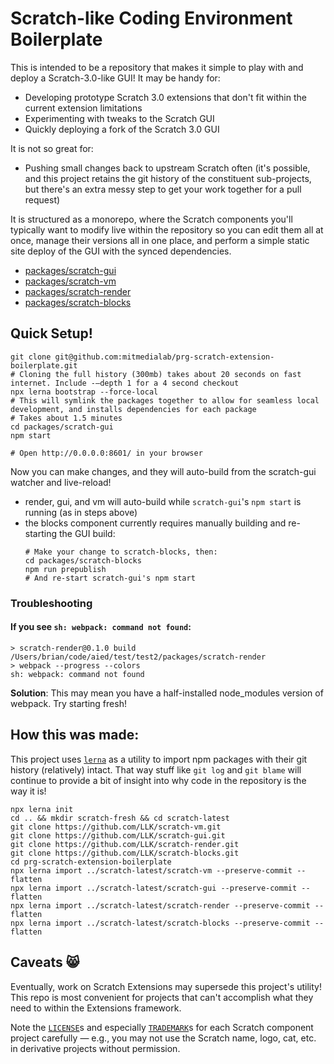 # Scratch-like Coding Environment Boilerplate

This is intended to be a repository that makes it simple to play with and deploy a Scratch-3.0-like GUI! It may be handy for:

- Developing prototype Scratch 3.0 extensions that don't fit within the current extension limitations
- Experimenting with tweaks to the Scratch GUI
- Quickly deploying a fork of the Scratch 3.0 GUI

It is not so great for:

- Pushing small changes back to upstream Scratch often (it's possible, and this project retains the git history of the constituent sub-projects, but there's an extra messy step to get your work together for a pull request)

It is structured as a monorepo, where the Scratch components you'll typically want to modify live within the repository so you can edit them all at once, manage their versions all in one place, and perform a simple static site deploy of the GUI with the synced dependencies.

- [packages/scratch-gui](packages/scratch-gui)
- [packages/scratch-vm](packages/scratch-vm)
- [packages/scratch-render](packages/scratch-render)
- [packages/scratch-blocks](packages/scratch-blocks)

## Quick Setup!

```shell script
git clone git@github.com:mitmedialab/prg-scratch-extension-boilerplate.git
# Cloning the full history (300mb) takes about 20 seconds on fast internet. Include -–depth 1 for a 4 second checkout
npx lerna bootstrap --force-local
# This will symlink the packages together to allow for seamless local development, and installs dependencies for each package
# Takes about 1.5 minutes
cd packages/scratch-gui
npm start

# Open http://0.0.0.0:8601/ in your browser
```

Now you can make changes, and they will auto-build from the scratch-gui watcher and live-reload!

- render, gui, and vm will auto-build while `scratch-gui`'s `npm start` is running (as in steps above)
- the blocks component currently requires manually building and re-starting the GUI build:
    ```shell script
    # Make your change to scratch-blocks, then:
    cd packages/scratch-blocks
    npm run prepublish
    # And re-start scratch-gui's npm start
    ```

### Troubleshooting

#### If you see `sh: webpack: command not found`:

```shell script
> scratch-render@0.1.0 build /Users/brian/code/aied/test/test2/packages/scratch-render
> webpack --progress --colors
sh: webpack: command not found
```

**Solution**: This may mean you have a half-installed node_modules version of webpack. Try starting fresh!

## How this was made:

This project uses [`lerna`](https://github.com/lerna/lerna) as a utility to import npm packages with their git history (relatively) intact. That way stuff like `git log` and `git blame` will continue to provide a bit of insight into why code in the repository is the way it is! 

```shell script
npx lerna init
cd .. && mkdir scratch-fresh && cd scratch-latest
git clone https://github.com/LLK/scratch-vm.git
git clone https://github.com/LLK/scratch-gui.git
git clone https://github.com/LLK/scratch-render.git
git clone https://github.com/LLK/scratch-blocks.git
cd prg-scratch-extension-boilerplate
npx lerna import ../scratch-latest/scratch-vm --preserve-commit --flatten 
npx lerna import ../scratch-latest/scratch-gui --preserve-commit --flatten 
npx lerna import ../scratch-latest/scratch-render --preserve-commit --flatten 
npx lerna import ../scratch-latest/scratch-blocks --preserve-commit --flatten 
```

## Caveats 😸

Eventually, work on Scratch Extensions may supersede this project's utility! This repo is most convenient for projects that can't accomplish what they need to within the Extensions framework.

Note the [`LICENSE`](packages/scratch-gui/LICENSE)s and especially [`TRADEMARK`](packages/scratch-gui/TRADEMARK)s for each Scratch component project carefully — e.g., you may not use the Scratch name, logo, cat, etc. in derivative projects without permission.  
